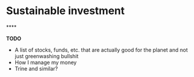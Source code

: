 # Sustainable investment

\*\*\*\*

**TODO**

* A list of stocks, funds, etc. that are actually good for the planet and not just greenwashing bullshit
* How I manage my money
* Trine and similar?

